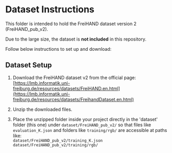 # Dataset Instructions

This folder is intended to hold the FreiHAND dataset version 2 (FreiHAND_pub_v2).

Due to the large size, the dataset is **not included** in this repository.

Follow below instructions to set up and download:

## Dataset Setup

1. Download the FreiHAND dataset v2 from the official page:  
   [https://lmb.informatik.uni-freiburg.de/resources/datasets/FreiHAND.en.html](https://lmb.informatik.uni-freiburg.de/resources/datasets/FreihandDataset.en.html)

2. Unzip the downloaded files.

3. Place the unzipped folder inside your project directly in the 'dataset' folder (this one) under `dataset/FreiHAND_pub_v2/` so that files like `evaluation_K.json` and folders like `training/rgb/` are accessible at paths like:  
   `dataset/FreiHAND_pub_v2/training_K.json`  
   `dataset/FreiHAND_pub_v2/training/rgb/`
